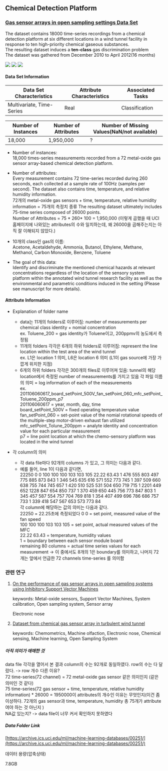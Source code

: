 ## Chemical Detection Platform    
### [Gas sensor arrays in open sampling settings Data Set](https://archive.ics.uci.edu/ml/datasets/Gas+sensor+arrays+in+open+sampling+settings)

The dataset contains 18000 time-series recordings from a chemical detection platform at six different locations in a wind tunnel facility in response to ten high-priority chemical gaseous substances.  
The resulting dataset induces a **ten-class** gas discrimination problem   
The dataset was gathered from December 2010 to April 2012(16 months)  

![](https://img.shields.io/badge/sector-chemical-red.svg)
![](https://img.shields.io/badge/labeled-yes-blue.svg)
![](https://img.shields.io/badge/time--series-yes-blue.svg)  

#### Data Set Information    

  Data Set Characteristics | Attribute Characteristics | Associated Tasks  
  ---- | ---- | ----  
  Multivariate, Time-Series | Real | Classification   

  Number of Instances | Number of Attributes | Number of Missing Values(NaN/not available)  
  ---- | ---- | ----  
  18,000 | 1,950,000 | ?    


  - Number of instances:  
    18,000 times-series measurements recorded from a 72 metal-oxide gas sensor array-based chemical detection platform.  
  
  - Number of attributes:  
    Every measurement contains 72 time-series recorded during 260 seconds, each collected at a sample rate of 100Hz (samples per second).
    The dataset also contains time, temperature, and relative humidity information.  
    72개의 metal-oxide gas sensors + time, temperature, relative humidity information = 75개의 측정치 종류 
    The resulting dataset ultimately includes 75-time series composed of 26000 points.  
    Number of Attributes = 75 * 260* 100 = 1,950,000  (이렇게 곱했을 때 UCI홈페이지에 나와있는 attributes의 수와 일치하는데, 왜 26000을 곱해주는지는 아직 잘 이해되지 않았다.)  
  
  - 10개의 class인 gas의 이름:  
    Acetone, Acetaldehyde, Ammonia, Butanol, Ethylene, Methane, Methanol, Carbon Monoxide, Benzene, Toluene     
  
  - The goal of this data:  
    Identify and discriminate the mentioned chemical hazards at relevant concentrations regardless of the location of the sensory system platform within the annotated wind tunnel research facility as well as the environmental and parametric conditions induced in the setting (Please see manuscript for more details).  


#### Attribute Information  
- Explanation of folder name  

  - data는 11개의 folders로 이루어짐: number of measurements per chemical class identity + nomial concentration   
    ex. Toluene_200 = gas identity가 Toluene이고, 200ppmv의 농도에서 측정됨  
  - 11개의 folders 각각은 6개의 하위 folders로 이루어짐: represent the line location within the test area of the wind tunnel  
    ex. L1은 location 1 의미, L6은 location 6 의미 (L1이 gas source에 가장 가깝게 위치한 지점)  
  - 6개의 하위 folders 각각은 300개의 files로 이루어져 있음: tunnel의 해당 location에서 측정된 number of measurements를 가지고 있음
    각 파일 이름의 의미 = log information of each of the measurements  
    ex.  
    201106060617_board_setPoint_500V_fan_setPoint_060_mfc_setPoint_Toluene_200ppm_p7  
    201106060617 = year, month, day, time  
    board_setPoint_500V = fixed operating temperature value   
    fan_setPoint_060 = set-point value of the nomial rotational speeds of the multiple-step motor-driven exhaust fan utilized    
    mfc_setPoint_Tolune_200ppm = analyte identity and concentration value for each particular measurement   
    p7 = line point location at which the chemo-sensory platform was located in the wind tunnel  

- 각 column의 의미  
  - 각 data file마다 92개의 columns 가 있고, 그 의미는 다음과 같다.
  - 예를 들어, line 1이 다음과 같다면,  
    22250 0 0 100 100 100 103 103 105 22.22 63.43 1 476 555 803 497 775 885 873 843 1 346 545 635 616 571 552 773 745 1 397 509 660 638     755 744 745 657 1 420 510 525 531 504 650 719 715 1 2201 449 652 1228 847 654 850 737 1 370 459 650 445 756 773 847 803 1 345 457 587   554 757 704 769 818 1 354 407 499 696 786 686 757 733 1 339 418 547 567 653 573 773 84  
    각 column에 해당하는 값의 의미는 다음과 같다.  
    22250 = 22.25초에 측정되었다
    0 0 = set point, measured value of the fan speed  
    100 100 100 103 103 105 = set point, actual measured values of the MFC  
    22.22 63.43 = temperature, humidity values  
    1 = boundary between each sensor module board  
    remaining 80 columns = actual time series values for each measurement -> 이 중에서도 8개의 1은 boundary를 의미하고, 나머지 72개는 앞에서   언급한 72 channels time-series 를 의미함  
### 관련 연구  

1. [On the performance of gas sensor arrays in open sampling systems using Inhibitory Support Vector Machines]()

   keywords: Metal-oxide sensors, Support Vector Machines, System calibration, Open sampling system, Sensor array

   Electronic nose   

2. [Dataset from chemical gas sensor array in turbulent wind tunnel](<https://www.sciencedirect.com/science/article/pii/S2352340915000256>) 

   keywords: Chemometrics, Machine olfaction, Electronic nose, Chemical sensing, Machine learning, Open Sampling System    

##### 아직 의미가 애매한 것 
data file 각각을 열어서 본 결과 column의 수는 92개로 동일하였다. row의 수는 다 달랐다. -> row 개수 다른 이유?  
72 time-series(72 channel) = 72 metal-oxide gas sensor 같은 의미인지 (같은 의미인 것 같다)    
75 time-series(72 gas sensor + time, temperature, relative humidity information) * 26000 = 1950000이 attributes의 개수인 이유는 무엇인지(이건 좀 이상하다. 72개의 gas sensor과 time, temperature, humidity 총 75개가 attribute여야 하는 것 아닌지 )  
NA값 있는지? -> data file이 너무 커서 확인하지 못하였다 

##### Data Folder Link   

[https://archive.ics.uci.edu/ml/machine-learning-databases/00251/](https://archive.ics.uci.edu/ml/machine-learning-databases/00251/)  

데이터 용량(압축상태)  

7.8GB  